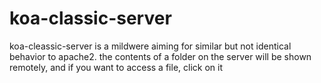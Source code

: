 # koa-classic-server
koa-cleassic-server is a mildwere aiming for similar but not identical behavior to apache2. the contents of a folder on the server will be shown remotely, and if you want to access a file, click on it
